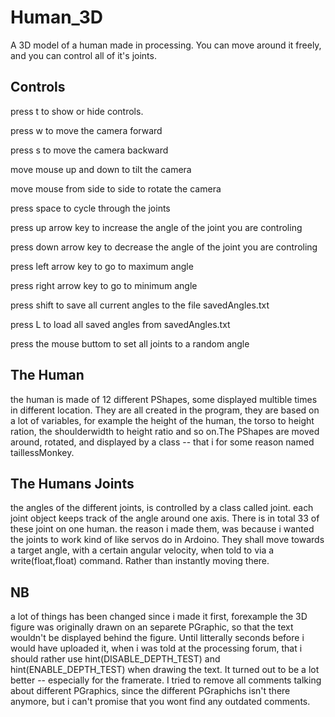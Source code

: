 Human_3D
========

A 3D model of a human made in processing. You can move around it freely, and you can control all of it's joints.

Controls
-------
press t to show or hide controls.


press w to move the camera forward

press s to move the camera backward

move mouse up and down to tilt the camera

move mouse from side to side to rotate the camera


press space to cycle through the joints

press up arrow key to increase the angle of the joint you are controling

press down arrow key to decrease the angle of the joint you are controling

press left arrow key to go to maximum angle

press right arrow key to go to minimum angle

press shift to save all current angles to the file savedAngles.txt

press L to load all saved angles from savedAngles.txt

press the mouse buttom to set all joints to a random angle


The Human
---------
the human is made of 12 different PShapes, some displayed multible times in different location. They are all created in the program, they are based on a lot of variables, for example the height of the human, the torso to height ration, the shoulderwidth to height ratio and so on.The PShapes are moved around, rotated, and displayed by a class -- that i for some reason named taillessMonkey.

The Humans Joints
------------
the angles of the different joints, is controlled by a class called joint. each joint object keeps track of the angle around one axis. There is in total 33 of these joint on one human. the reason i made them, was because i wanted the joints to work kind of like servos do in Ardoino. They shall move towards a target angle, with a certain angular velocity, when told to via a write(float,float) command. Rather than instantly moving there.

NB
-----
a lot of things has been changed since i made it first, forexample the 3D figure was originally drawn on an separete PGraphic, so that the text wouldn't be displayed behind the figure. Until litterally seconds before i would have uploaded it, when i was told at the processing forum, that i should rather use hint(DISABLE_DEPTH_TEST) and  hint(ENABLE_DEPTH_TEST) when drawing the text. It turned out to be a lot better -- especially for the framerate. I tried to remove all comments talking about different PGraphics, since the different PGraphichs isn't there anymore, but i can't promise that you wont find any outdated comments.

